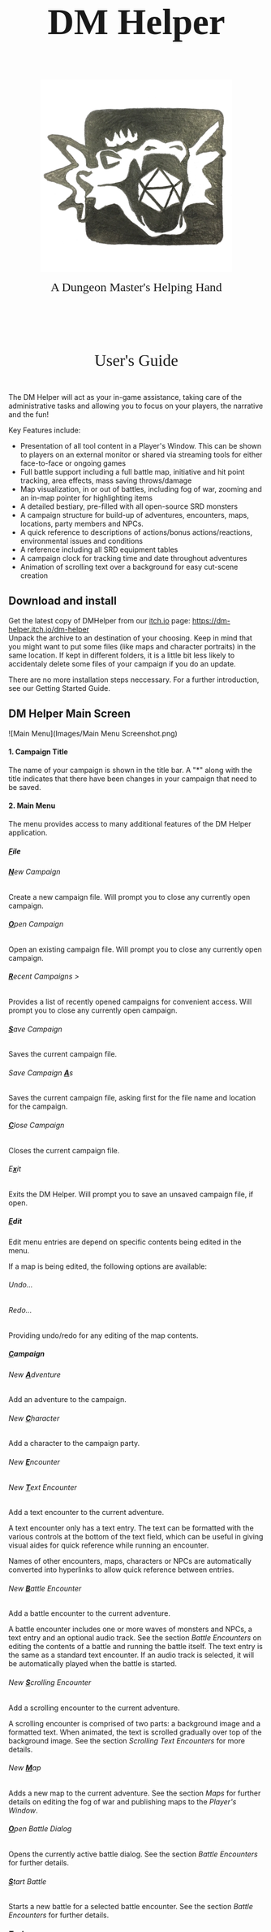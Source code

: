 <center>
<p style="font-size:72px; padding: 1em 0 0 0">
<font face="Felix Titling"><b>DM Helper</b></font>
</p>
<p style="padding: 0 0 0 0">
<img src="Images/DMH-icon.png" width="75%">
</p>
<p style="padding: 0 0 1em 0">
<font size="5" face="Felix Titling">A Dungeon Master's Helping Hand</font>
</p>
<p style="padding: 6em 0 0 0">
<font size="6" face="Felix Titling">User's Guide</font>
</p>
</center>

<p style="page-break-after: always;">&nbsp;</p>

The DM Helper will act as your in-game assistance, taking care of the administrative tasks and allowing you to focus on your players, the narrative and the fun!

Key Features include:
* Presentation of all tool content in a Player's Window. This can be shown to players on an external monitor or shared via streaming tools for either face-to-face or ongoing games
* Full battle support including a full battle map, initiative and hit point tracking, area effects, mass saving throws/damage
* Map visualization, in or out of battles, including fog of war, zooming and an in-map pointer for highlighting items
* A detailed bestiary, pre-filled with all open-source SRD monsters
* A campaign structure for build-up of adventures, encounters, maps, locations, party members and NPCs.
* A quick reference to descriptions of actions/bonus actions/reactions, environmental issues and conditions
* A reference including all SRD equipment tables
* A campaign clock for tracking time and date throughout adventures
* Animation of scrolling text over a background for easy cut-scene creation

## Download and install
Get the latest copy of DMHelper from our [itch.io](https://dm-helper.itch.io/dm-helper) page: https://dm-helper.itch.io/dm-helper<br />
Unpack the archive to an destination of your choosing. Keep in mind that you might want to put some files (like maps and character portraits) in the same location. If kept in different folders, it is a little bit less likely to accidentaly delete some files of your campaign if you do an update.<br />

There are no more installation steps neccessary. For a further introduction, see our Getting Started Guide.

## DM Helper Main Screen
![Main Menu](Images/Main Menu Screenshot.png)  

#### 1.	Campaign Title
The name of your campaign is shown in the title bar. A "\*" along with the title indicates that there have been changes in your campaign that need to be saved.

#### 2. Main Menu
The menu provides access to many additional features of the DM Helper application.

##### <b><u>F</u></b>ile

###### *<b><u>N</u></b>ew Campaign*
Create a new campaign file. Will prompt you to close any currently open campaign.

###### *<b><u>O</u></b>pen Campaign*
Open an existing campaign file. Will prompt you to close any currently open campaign.

###### *<b><u>R</u></b>ecent Campaigns >*
Provides a list of recently opened campaigns for convenient access. Will prompt you to close any currently open campaign.

###### *<b><u>S</u></b>ave Campaign*
Saves the current campaign file.

###### *Save Campaign <b><u>A</u></b>s*
Saves the current campaign file, asking first for the file name and location for the campaign.

###### *<b><u>C</u></b>lose Campaign*
Closes the current campaign file.

###### *E<b><u>x</u></b>it*
Exits the DM Helper. Will prompt you to save an unsaved campaign file, if open.

##### <b><u>E</u></b>dit
Edit menu entries are depend on specific contents being edited in the menu.

If a map is being edited, the following options are available:
###### *Undo...*
###### *Redo...*
Providing undo/redo for any editing of the map contents.

##### <b><u>C</u></b>ampaign

###### *New <b><u>A</u></b>dventure*
Add an adventure to the campaign.

###### *New <b><u>C</u></b>haracter*
Add a character to the campaign party.

###### *New <b><u>E</u></b>ncounter*

###### *New <b><u>T</u></b>ext Encounter*
Add a text encounter to the current adventure.

A text encounter only has a text entry. The text can be formatted with the various controls at the bottom of the text field, which can be useful in giving visual aides for quick reference while running an encounter.

Names of other encounters, maps, characters or NPCs are automatically converted into hyperlinks to allow quick reference between entries.

###### *New <b><u>B</u></b>attle Encounter*
Add a battle encounter to the current adventure.

A battle encounter includes one or more waves of monsters and NPCs, a text entry and an optional audio track.
See the section *Battle Encounters* on editing the contents of a battle and running the battle itself.
The text entry is the same as a standard text encounter.
If an audio track is selected, it will be automatically played when the battle is started.

###### *New <b><u>S</u></b>crolling Encounter*
Add a scrolling encounter to the current adventure.

A scrolling encounter is comprised of two parts: a background image and a formatted text. When animated, the text is scrolled gradually over top of the background image. See the section *Scrolling Text Encounters* for more details.

###### *New <b><u>M</u></b>ap*
Adds a new map to the current adventure. See the section *Maps* for further details on editing the fog of war and publishing maps to the *Player's Window*.

###### *<b><u>O</u></b>pen Battle Dialog*
Opens the currently active battle dialog. See the section *Battle Encounters* for further details.

###### *<b><u>S</u></b>tart Battle*
Starts a new battle for a selected battle encounter. See the section *Battle Encounters* for further details.

##### <b><u>T</u></b>ools

###### *Open <b><u>B</u></b>estiary*
Opens the currently selected *Bestiary*. Refer to the section *Bestiary* for further details.

###### *Open DM <b><u>S</u></b>creen*
Opens the DM screen tables in a separate window for quick reference. This is as an alternative to the same tables available in the Quick Reference bar on the right hand side of the main screen.

###### *<b><u>D</u></b>ice*
Opens the dice rolling dialog in a separate window for easy use. This is as an alternative to the same dialog available in the Quick Reference bar on the right hand side of the main screen.

###### *Publish <b><u>T</u></b>ext*
Opens a simple dialog to allow the DM to enter and publish a simple text to the *Player's Window*. This is useful for providing spontaneous text input to the party.

###### *<b><u>O</u></b>ptions...*
Opens the options dialog.

###### *<b><u>A</u></b>bout...*
Opens the about dialog with information about the DM Helper and any relevant license information.

#### 3. Campaign Tree
The full campaign is listed in a tree form for reference. Each entry has a context menu with content-specific entries, entries can be re-ordered by drag and drop and the status of the tree is saved with the campaign. Most entries can also be renamed by double-clicking on them.

##### Notes
This is a simple text field useful for recording campaign notes like party progress, surprising events, spontaneous notes to self or pretty much anything else you need to write down.

As with *Text Encounters*, the names of encounters, maps, characters or NPCs are automatically converted into hyperlinks to allow quick reference between entries.

##### Party
All members of the party are listed here.

Checkboxes next to the character names allow the characters to be marked as currently active or inactive. When a new *Battle* is started, all active (checked) characters are automatically added to the initial list of combatants.

##### Adventures
Adventures are listed here in a simple tree structure. Each adventure is comprised of a set of *Encounters* and *Maps*. There is no specific relationship of any kind required between multiple encounters and/or maps, so an adventures can be anything from a sequential list of numbered rooms in a mapped dungeon to a loosely connected set of possible events. Similarly, maps can be related directly to encounters, but do not have to be.

A *Battle Encounter* with a (\*) next to it has a battle active which can be opened through the *Battle Encounter* screen.

##### World
There are elements of a campaign's world that are not exclusively connected to a single adventure.

Settings have all the same features as *Maps* in an adventure.

*NPCs* are the same as characters, but not necessarily directly tied to the party. NPCs can also be manually added to a battle.

##### Audio Tracks
A campaign includes a simple list of audio tracks. These can be played back manually via double-click in the list or assigned to a *Map* or *Battle Encounter* and will be automatically when that map is published to the *Player's Window* or battle is started.

In the current version of DM Helper, tracks can only be played locally and not streamed to a remote client.

#### 4. Contents Pane
This pane shows the detailed contents of the selected campaign content. For further details, see the following chapters.

#### 5. Quick References
**Preview**</br>

![Quickref Preview Screenshot](Images/Quickref Screenshot - Preview.png)  

Provides a preview view of the current contents of the *Player's Window*.

This is particularly useful for the DM when the *Player's Window* is not visible to the DM, for example when it is being shared on a second display on the table facing the players.

To allow the DM to point out specific items on the map in the *Player's Window*, for example if the window is being shared online via a screen-sharing application, the DM can toggle a pointer with the *space bar*. The pointer is visible both in the preview and the *Player's Window*.

**Time**</br>

![Quickref Time Screenshot](Images/Quickref Screenshot - Time.png)  

A useful chronometer for tracking the time and date in the campaign. Seasons and daylight are visualized. You can make changes by either entering them in the text boxes, dragging the large hand to set the date or clicking the "Next Day" button, which automatically moves the date forward by 1 day and sets the time to 7:00am.

**Actions and Conditions**</br>

![Quickref Quick Reference Screenshot](Images/Quickref Screenshot - Quickref.png)  

This list of actions, conditions and other effects is derived from the D&D 5e quick reference sheet created and maintained by crobi. For a preview of the original, check it out here: https://crobi.github.io/dnd5e-quickref/preview/quickref.html

The dropdown allows you to select between different categories, listed below. Clicking on an individual item will display up further details abotu that action or condition including a reference to the specific details in the official rules.

* Actions - a list of common actions that can be taken by a creature during their turn.
* Bonus Actions - a list of bonus actions that may be able to be taken by a creature on their turn.
* Conditions - a list of the conditions that may be applied to a creature and the impact of those conditions
* Environmental Effects - various environmental conditions such as lighting and cover that can impact a creature's ability to see or do something.
* Movement - different forms of movement available to a creature, including the cost and implications of that movement.
* Reaction - a list of common reactions that can be taken by a creature as a result of some trigger occurrance.

**Tables**</br>

![Quickref Tables Screenshot](Images/Quickref Screenshot - Tables.png)  

This quick reference tab has several useful SRD tables including weapons, armor, gear, containers tools & trade goods and finally travel, lodging & service items.

Relevant information is provided for each item including cost, weight, carrying capacity or movement speed. For armor, the relevant armor class, strength requirements and impact on stealth checks are listed.

For weapons, the damage, damage type and properties are given. The damage is also a clickable link which will open a dice rolling dialog and roll the damage automatically.

**Dice**</br>

![Quickref Dice Screenshot](Images/Quickref Screenshot - Dice.png)  

A simple dice rolling reference tab to rapidly roll and summarize as many dice as required of any type. The total of the rolled dice is also presented.

The individual rolls are shown in the list box on the left-hand side of the tab. For use in skill checks, saving throws, attack rolls or other challenge rolls, each result is colored based on whether or not the total reaches the amount given in the target box. Green numbers meet or beat the target, red numbers are below the target.

**Timer**</br>

![Quickref Timer Screenshot](Images/Quickref Screenshot - Timer.png)  

A simple countdown timer. The time entries can be edited and the timer started, stopped or resetted.

The countdown can also be published to the *Player's Window*. This is particularly useful when you are presenting the players with a time-limited challenge, the DM Helper's equivalent to slamming an hour glass down on the table!

Nothing particular happens when the timer reaches zero, other than that it automatically stops counting.

**Player**</br>

![Quickref Player Screenshot](Images/Quickref Screenshot - Player.png)  

The DM Helper provides rudimentary support for playing audio files. Audio tracks can be added to a campaign in the *Campaign Tree* and started either manually by double clicking them directly in the *Campaign Tree* or automatically by connecting them to a *Map* or *Encounter*.

This tab can be used to control the track playback, starting or pausing the track as well as setting the playback volume.

## Characters and NPCs
Characters and NPCs are presented and edited in the same manner in the DM Helper. There are many fully developed character creation and management tools available. The DM Helper does not aim to replace those - we also think many of them are pretty awesome. Instead, our focus is as always to make the job of the DM easier at the table. Our reduced character/NPC sheet was designed with that goal in mind.

![Character](Images/Character Screenshot.png)

All of the key characteristics of a character can be entered and tracked and there is a general notes location for further information. The information can be used for in-game management of hit points and experience, tailoring encounters to fit experience levels or for handling saving throws and to-hit rolls during battles.

None of the information is mandatory, so you can safely ignore any parts you don't need. For example, if you don't intend to track player hit points yourself, any positive number of hit points (default is 1) is sufficient to ensure the DM Helper knows the character is alive.

The speed entry, in feet, is used in the a *Battle* to limit the movement of that creature if that option is activated.

The character icon can be changed by clicking on it and selecting an image file. Clicking on the *Publish* button will show the icon in full size in the *Player's Window*.

## Battle Encounters

Battle Encounters allow you to prepare and run battles or other turn-based encounters.

![Battle Encounter](Images/Battle Encounter Screenshot.png)

#### 1.	Encounter Statistics
This section shows the basic statistics of the battle based on the creatures in the Combatants section. The total XP for completing the encounter as well as the challenge rating of the encounter and the standard challenge thresholds for the current party are shown here.

#### 2.	Combatants
Combatants can be added to a battle encounter in waves. Before adding a combatant, you need to create and select at least one wave.

* **Add Wave**: Add a wave to the list of waves.<br/>
* **Delete Wave**: Delete the currently selected wave.<br/>
* **Add Monster**: Opens the *Edit Combatant* dialog to add a new monster from the *Bestiary* to the currently selected wave.<br/>
* **Edit Monster**: Opens the *Edit Combatant* dialog to add a new monster.<br/>
* **Add NPC**: Add an NPC from the campaign to the curently selected wave.<br/>
* **Delete Combatant**: Removes the currently selected combatant from the battle.<br/>

#### 3.	Encounter Text
A standard text block for documenting further notes related to this encounter, including such things as introductory descriptions, special events and, of course, treasure!

#### 4.	Audio Track
A track from the list of tracks added to the active campaign can be selected here. This audio track will be automatically played if the battle is started or opened.

#### 5.	Start/Open/End Battle
If this encounter does not have an active battle open, the **Start New Battle** button is available. Clicking this will start the battle and open the *Battle Dialog*.<br/>
If this encounter has an active battle, the **Open Battle** and **End Battle** buttons are available. Clicking **Open Battle** will open the *Battle Dialog* to continue the battle for this encounter. Clicking **End Battle** will end the battle and delete all of its details.

The state of all battles will be saved with the campaign until they are explicitly ended, either in this *Battle Encounter* screen or the *Battle Dialog*.

### Edit Combatants
This dialog allows you to select and modify creatures for the battle.

![Edit Combatants](Images/Edit Combatant Screenshot.png)

#### 1.	Count
You can add 1-100 copies of this monster as a single entry in the *Battle Encounter*.

#### 2.	Bestiary Monster
You can select a monster from the *Bestiary*. The remaining fields in this section show the icon, default name and hit dice of the monster. With the **...** button, you can open the selected monster directly in the *Bestiary Dialog*.

If nothing is overrided, all combatants created in the *Battle Dialog* from this will be named using the *Bestiary* name. If there is more than one combatant, they will be named "Creature #1" through "Creature #XX" Each individual combatant will have hit points rolled based on the *Bestiary* hit dice.

#### 3. Local Override
You can use this section to override the default name and/or hit points for this specific combatant. <br/>
The name is only the color and will be used in the *Battle Dialog*. Similar to the *Bestiary* name, if there is more than one combatant, they will be named with "#1" through "#XX". <br/>
If "Use Average HP" is selected, the average hit points from the hit dice will be used for all created combatants in the battle rather than each one having their hit points rolled independently.
If a number is entered as the override hit points, each combatant created will be assigned that number of hit points regardless of the *Bestiary* hit dice.

### Battle Dialog
The *Battle Dialog* allows you to control and run a battle encounter in-game.

![Battle Dialog](Images/Battle Dialog Screenshot.png)

##### 1. Battle Window
All creatures and effects in the *Battle Window* can be moved around the map by clicking and dragging them with the mouse.

**Effects** can be created by opening the context menu in the *Battle Window* (right click on the map). Effects can be edited by double-clicking them and rotated by right clicking and dragging them. When editing an effect, you can set its name (visible via mouse-over in the *Battle Window*), size, rotation and color.

Right-clicking on an effect also provides the options to Delete the effect or open the Roll for the effect, which opens the *Dice Rolling Dialog* for rolling saving throws and applying the results of the effect to the creatures within its area.

Supported effect types are:
* Radius Effects
* Cone Effects
* Cube Effects
* Line Effects

###### a. **Radius Effect**
A large white radius effect surrounding the hydra and covering also two goblins.

###### b. **Active Creature**
The active creature is highlighted as the hydra in the sample battle image.

###### c. **Cone Effect**
A cone effect, such as *Burning Hands*, emanating from Kraxas and impacting three goblins.

###### d. **Invisible Creatures**
The two goblins on the right-hand side are hiding and have been marked as not visible. They are not shown on the *Player's Window*. See the *Combatant List* section for more details on visible and known combatants.

##### 2. Map Controls
Various controls are available for handling the *Map*:
* The **New Map...** button allows you to select a new map for the battle.
* The *Reload* button ![Reload](Images/icon_reload.png) allows you to reload the currently selected map. This is useful if you edit the map to, for example, change the Fog of War. See the chapter on **Maps** for further details.
* The *Grid Scale* can be set to change the scale of the map grid. Even if the grid is turned off in the *Battle Controls*, this grid scale determines the size of a standard 5x5 square in the battle and therefore the size of creature icons.
* *X Offset* and *Y Offset* allow you to shift the exact location of the grid on the map horizontally and vertically.
* The *Zoom In* button ![Reload](Images/icon_zoomin.png) zooms in on the *Battle Window*
* The *Zoom Out* button ![Reload](Images/icon_zoomout.png) zooms out on the *Battle Window*
* The *Map Fit Zoom* button ![Reload](Images/icon_zoomfit.png) sets the zoom of the *Battle Window* so that the whole map is visible.
* The *Rubber Band Zoom* button ![Rubber Band](Images/icon_zoomselect.png) lets you drag a rubber band across the map to zoom on a specific area.
* The *Distance* button ![Distance](Images/distance.png) lets you measure the distance between any two points on the map. The measurement is shown in the text box next to the button, directly in the *Battle Window* and in the *Player's Window* if the *Publish* button is activated.

##### 3. Combatant List
All characters, creatures and NPCs involved in the battle are listed here in initiative order.

Clicking on an entry selects that creature. It is highlighted in the *Combatant List*, in the *Battle Window* and in the *Player's Window*.

Double-clicking an entry will open that creature's details page, either in the *DM Helper Main Menu* for characters and NPCs or in the *Bestiary* for monsters. Any changes made in the details page are reflected directly in the *Battle Dialog*.

Through the context menu, you can also **Activate** a combatant, rather than following the initiative order through the *Combatant Controls*.

For monsters, characters and NPCs, you can edit their initiative and hit points directly in the *Combatant List*. Note that editing initiative values does not resort the *Combatant List*, to allow you to edit all combatants quickly without having to search for them. To resort the list, use the **Sort** button in the *Combatant Controls*.

Additionally, you can set the *Known* and *Visible* checkboxes for each monster. Both are checked by default.
* If *Known* is not checked, the monster is assumed to be unknown to the players. <br/>
The monster is not shown on the *Player's Window* and is not included in the initiative order. The players should not be able to become aware of its existance.
* If *Visible* is not checked, the monster is assumed to be invisible, but known to the players.<br/>
The monster is not shown on the *Player's Window*, but is still included in the initiative order. If the On-Deck icons are activated (see *Options Dialog*), a generic icon is shown rather than the creature's real icon.

##### 4. Combatant Controls
**Sort** resorts the combatant list by initiative order.<br/>
**Next** activates the next combatant in initiative order. Dead combatants or unknown monsters are skipped.<br/>
The countdown timer, shown optionally in the *Player's Window* is also shown here.

##### 5. Battle Options
These options impact the visualization and behavior of the battle both in the *Battle Window* and in the *Player's Window*
* If **Lair Actions** is selected, you will be reminded to execute every time the initiative order number 20 is passed (using the **Next** button).
* If **Limit Movement** is selected, movement of the *active* combatant will be limited by their maximum. The remaining distance is visualized in the *Battle Window* and *Player's Window* as long as the left mouse button is held down on the active combatant. This is not a hard limit; to continue moving the active combatant, you can simply release the mouse button and start again.
* **Show Compass** visualizes a compass in both the *Battle Window* and *Player's Window*.
* **Show Effects** determines whether all effects are  shown or hidden.
* **Show Grid** determines whether the map grid is shown or hidden.
* **Show Living Combatants** determines whether the living combatants of the battle are shown or hidden.
* **Show Dead Combatants** determines whether the dead combatants of the battle are shown or hidden.

##### 6. Battle Controls
The **Publish** button toggles whether the contents of the *Battle Window* are animated continuously to the *Player's Window*. As long as this button is pressed, all changes to the battle are animated in the *Player's Window* (based on the *Battle Options* and any visibility options set in the *Combatant List*).

**Hide Battle** closes the *Battle Dialog*, but does not end the battle. A hidden battle can be reopened through the *Battle Encounter* screen or the *Open Battle Dialog* entry in the *Campaign* menu.

**End Battle** ends the battle and closes the *Battle Dialog*.

#### Dice Rolling Dialog

This dialog allows you to roll mass saving throws and applying the results of the effect to the creatures within its area. This is particularly useful for handling the effects of area of effects spells on multiple creatures at once.

![Dice Rolling Dialog](Images/Dice Rolling Dialog Screenshot.png)

All creatures included in the effect's area are automatically added to the dialog. You can adjust the basic die roll at the top of the dialog.

The target DC, check type and whether dead creatures should be included can all be set on the right-hand side.

Each creature entry includes the creature's name, hit points and rolls. With the up and down arrows on the right-hand side of a creature's entry, you can give them advantage or disadvantage on their roll.

Clicking the **Roll** button rolls for all creatures as once. The color of the roll results is set to green for success and red for failure, reflecting also any advantage or disadvantage.

If you adjust the hit points of a creature in this dialog, the changes will be directly reflected in the *Combatant List* as well.

#### Player's Window
As long as the *Publish* button is activated, the visible contents of the battle are animated to the *Player's Window*:

![Battle Dialog Published](Images/Battle Dialog Publish Screenshot.png)

In the *Player's Window*, you can see:
* All visible creatures and any movement/effect visuals are seen exactly as in the *Battle Dialog*
* Hidden creatures (the two goblins) are not shown
* The currently active and on deck creatures as well as the countdown timer are show to the right of the battle map along, as long as these options are selected in the DM Helper *Options Dialog*.

## Scrolling Text Encounters

Scrolling text encounters are indended to be used as introductions or cut scenes in between other role-playing action.

![Scrolling Text Encounter](Images/Scrolling Encounter Screenshot.png)

The encounter screen is split into three sections:
1. The top section provides a rough preview of how the scrolling text will look on top of the selected background. <br/>
You can use this as a quick check whether the selected font and text color are well visible on top of the background. The background may be scaled strangely in the preview to allow, but don't worry, this is only for the preview screen - in the proper animation, the proportions of the background image will be maintained.
2. The middle section allows you to configure the animation. <br/>
You can set the speed of the animation (a bit of trial and error will be needed to find the speed that fits the effect, text and font you want), adjust the width of the text on the background and select the image to be used as the background image.
3. The bottom section is for entering and formatting the text itself. <br/>
Format changes are applied directly to both the text in the edit box and the preview in the top section of the screen.

Finally, with the button *Animate*, a new window is opened containing the animation screen for the scrolling text. This is currently a separate window from the *Player's Window* and will need to be shared with them separately.

![Scrolling Text Encounter Animation](Images/Scrolling Encounter Animation Screenshot.png)

The scrolling text animation screen has two controls to play/pause and rewind the animation. Closing the window also stops the animation.

## Maps
TBD

## Bestiary
The *Bestiary* contains the full list of creatures and monsters available in the DM Helper. In this dialog, you can browse through the existing list, edit individual entries or add new creatures.

![Bestiary Dialog](Images/Bestiary Screenshot.png)

#### 1. Monster selection drop-down
Here you can select an individual monster in the *Bestiary*, either through the drop-down box or by typing the name of the monster. The names are listed in the drop-down alphabetically.

#### 2.	Monster selection arrows
Click to move left/right through the *Bestiary* as if turning the pages of a book.

#### 3. Monster image
This is the image icon used for this specific monster through the DM Helper application. This same icon is also used in battle maps for visualizing each monster. See the section *Battle Encounters* for further details.

You can set the icon by:
1.	Adding an image to the directory in which the *Bestiary* is stored or its /Images subdirectory with the same name as the monster. Files with both the .jpg and .png extension are supported.
2.	Click on the image and select an image file from your local file system.

Once the icon has been set, it’s relative location to the *Bestiary* will be stored. To replace it you need to click on the image and select a new image file.

#### 4. Publish button
Publishes the monster image in the *Player's Window*, useful for demonstrating how a monster looks in its full glory to your players!

#### 5. New Monster button
Creates a new, blank monster entry.

#### 6. Delete Monster button
Deletes the currently selected monster. Use with care!

#### 7. Close button
Closes the bestiary dialog. Note: This does not unload the *Bestiary* as it is used by the whole DM Helper application.

#### 8. Monster Information
Editable details for the monster. The following individual details have a relevance in other parts of the DM Helper application:
*	Monster size is used to set the size of monster icons in the Battle Dialog.
*	Armor Class is shown for reference in the Battle Dialog.
*	Speed is used to determine the allowed movement distance when “Limit Movement” is selected in the Battle Dialog.
*	Hit Points / Hit Dice: the average hit points are read-only and are calculated based on the entered hit dice.
*	Attribute bonuses are calculated based on the given attribute values.
*	Attributes and skills are used for saving throws when applying area effects in the Battle Dialog.
*	XP are used to evaluate the difficulty level of an encounter.

#### 9. Ability Lists
Actions, Legendary Actions, Special Abilities and Reactions are all shown in their own lists.
*	To edit an individual action, double-click on it.
*	To add a new action, click the “plus” icon to the right of the list title.
*	To delete an action, double-click on it to open the edit dialog and click the “Delete Action” button.

## Options
This dialog allows you to set basic options impacting the overall behavior of the DM Helper. These settings are stored locally by the application independent of any campaign files.

![Options Dialog](Images/Options Dialog Screenshot.png)

The *Bestiary* file can be selected in the first line. The first time you start the DM Helper, if no *Bestiary* has been selected, you will be directly asked to select one. A default *Bestiary* file is available along with the application download.

Several visual animations are included with the *Quick Reference* buttons as optional eye candy only visible to the DM. By default these are turned off, but by setting this check box, you can enable them.

In the Battle section, you can set options for the visualization of a Battle in the *Player's Window*. <br/>
If the On Deck is selected, the icon of the currently active creature and the next active creature are shown next to the battle map. This is useful to show players when their characters are next in the initiative order. <br/>
If the Countdown Timer is selected, a visual timer is shown in the *Player's Window* which counts down for the number of seconds entered in the options dialog. This can be useful if you would like to put a time limit on players' decision-making time on their turn in combat.

## References
Many thanks to the following people for allowing us to use their amazing artwork and maps for our documentation! We highly recommend that you check out their work and support them in every way possible!

**Background images and character images donated by: <br/>**
Rixt Heerschop <br/>
Artist & Illustrator <br/>
www.rixtheerschop.com <br/>

**Maps donated by: <br/>**
Alex van der Aa <br/>
https://www.patreon.com/neutralparty <br/>
https://www.reddit.com/user/Urza_Is_Mine <br/>

Rustajb <br/>
https://www.reddit.com/user/rustajb
